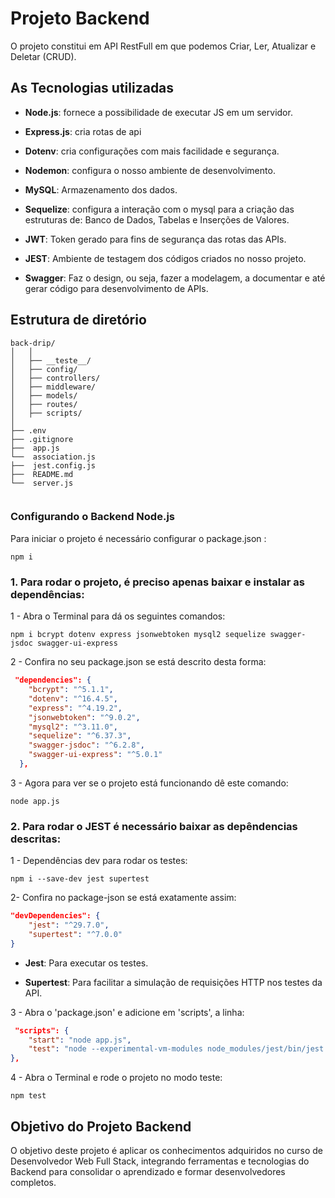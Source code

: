 # Projeto Backend

O projeto constitui em API RestFull em que podemos Criar, Ler, Atualizar e Deletar (CRUD). 

## As Tecnologias utilizadas

- **Node.js**: fornece a possibilidade de executar JS em um servidor.

- **Express.js**: cria rotas de api

- **Dotenv**: cria configurações com mais facilidade e segurança.

- **Nodemon**: configura o nosso ambiente de desenvolvimento.

- **MySQL**: Armazenamento dos dados.

- **Sequelize**: configura a interação com o mysql para a criação das estruturas de: Banco de Dados, Tabelas e Inserções de Valores.

- **JWT**: Token gerado para fins de segurança das rotas das APIs.

- **JEST**: Ambiente de testagem dos códigos criados no nosso projeto.

- **Swagger**: Faz o design, ou seja, fazer a modelagem, a documentar e até gerar código para desenvolvimento de APIs.

## Estrutura de diretório
```
back-drip/
│   │ 
│   ├── __teste__/
│   ├── config/
│   ├── controllers/
│   ├── middleware/
│   ├── models/
│   ├── routes/
│   ├── scripts/
│  
├── .env
├── .gitignore
├──  app.js
└──  association.js
├──  jest.config.js
├──  README.md
└──  server.js


```

### Configurando o Backend Node.js

Para iniciar o projeto é necessário configurar o package.json :

```
npm i
```

### 1. Para rodar o projeto, é preciso apenas baixar e instalar as dependências:

1 - Abra o Terminal para dá os seguintes comandos:

```
npm i bcrypt dotenv express jsonwebtoken mysql2 sequelize swagger-jsdoc swagger-ui-express

```
2 - Confira no seu package.json se está descrito desta forma:
```json
 "dependencies": {
    "bcrypt": "^5.1.1",
    "dotenv": "^16.4.5",
    "express": "^4.19.2",
    "jsonwebtoken": "^9.0.2",
    "mysql2": "^3.11.0",
    "sequelize": "^6.37.3",
    "swagger-jsdoc": "^6.2.8",
    "swagger-ui-express": "^5.0.1"
  },
```

3 - Agora para ver se o projeto está funcionando dê este comando:

```
node app.js
```

### 2. Para rodar o JEST é necessário baixar as depêndencias descritas:

1 - Dependências dev para rodar os testes:
```
npm i --save-dev jest supertest
```
2- Confira no package-json se está exatamente assim:
```json
"devDependencies": {
    "jest": "^29.7.0",
    "supertest": "^7.0.0"
}
```

 - **Jest**: Para executar os testes.

 - **Supertest**: Para facilitar a simulação de requisições HTTP nos testes da API.



3 - Abra o 'package.json' e adicione em 'scripts', a linha:

```json
 "scripts": {
    "start": "node app.js",
    "test": "node --experimental-vm-modules node_modules/jest/bin/jest.js"
},
```

4 - Abra o Terminal e rode o projeto no modo teste:

```
npm test
```


## Objetivo do Projeto Backend

O objetivo deste projeto é aplicar os conhecimentos adquiridos no curso de Desenvolvedor Web Full Stack, integrando ferramentas e tecnologias do Backend para consolidar o aprendizado e formar desenvolvedores completos.